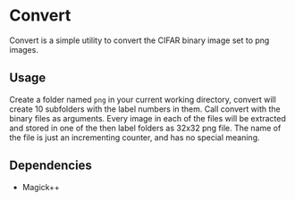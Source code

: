 # Convert
Convert is a simple utility to convert the CIFAR binary image set to png images.

## Usage
Create a folder named `png` in your current working directory, convert will create 10 subfolders with the label numbers in them.
Call convert with the binary files as arguments. Every image in each of the files will be extracted and stored in one of the then label folders as 32x32 png file. The name of the file is just an incrementing counter, and has no special meaning.

## Dependencies
- Magick++
